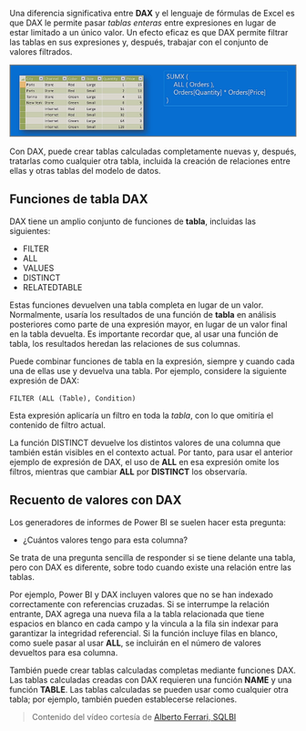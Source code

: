 Una diferencia significativa entre **DAX** y el lenguaje de fórmulas de Excel es que DAX le permite pasar *tablas enteras* entre expresiones en lugar de estar limitado a un único valor. Un efecto eficaz es que DAX permite filtrar las tablas en sus expresiones y, después, trabajar con el conjunto de valores filtrados.

![](media/7-6-dax-tables-and-filtering/dax-tables-filtering_1.png)

Con DAX, puede crear tablas calculadas completamente nuevas y, después, tratarlas como cualquier otra tabla, incluida la creación de relaciones entre ellas y otras tablas del modelo de datos.

## <a name="dax-table-functions"></a>Funciones de tabla DAX
DAX tiene un amplio conjunto de funciones de **tabla**, incluidas las siguientes:

* FILTER
* ALL
* VALUES
* DISTINCT
* RELATEDTABLE

Estas funciones devuelven una tabla completa en lugar de un valor. Normalmente, usaría los resultados de una función de **tabla** en análisis posteriores como parte de una expresión mayor, en lugar de un valor final en la tabla devuelta. Es importante recordar que, al usar una función de tabla, los resultados heredan las relaciones de sus columnas.

Puede combinar funciones de tabla en la expresión, siempre y cuando cada una de ellas use y devuelva una tabla. Por ejemplo, considere la siguiente expresión de DAX:

    FILTER (ALL (Table), Condition)

Esta expresión aplicaría un filtro en toda la *tabla*, con lo que omitiría el contenido de filtro actual.

La función DISTINCT devuelve los distintos valores de una columna que también están visibles en el contexto actual. Por tanto, para usar el anterior ejemplo de expresión de DAX, el uso de **ALL** en esa expresión omite los filtros, mientras que cambiar **ALL** por **DISTINCT** los observaría.

## <a name="counting-values-with-dax"></a>Recuento de valores con DAX
Los generadores de informes de Power BI se suelen hacer esta pregunta:

* ¿Cuántos valores tengo para esta columna?

Se trata de una pregunta sencilla de responder si se tiene delante una tabla, pero con DAX es diferente, sobre todo cuando existe una relación entre las tablas.

Por ejemplo, Power BI y DAX incluyen valores que no se han indexado correctamente con referencias cruzadas. Si se interrumpe la relación entrante, DAX agrega una nueva fila a la tabla relacionada que tiene espacios en blanco en cada campo y la vincula a la fila sin indexar para garantizar la integridad referencial. Si la función incluye filas en blanco, como suele pasar al usar **ALL**, se incluirán en el número de valores devueltos para esa columna.

También puede crear tablas calculadas completas mediante funciones DAX. Las tablas calculadas creadas con DAX requieren una función **NAME** y una función **TABLE**. Las tablas calculadas se pueden usar como cualquier otra tabla; por ejemplo, también pueden establecerse relaciones.

> Contenido del vídeo cortesía de [Alberto Ferrari, SQLBI](http://www.sqlbi.com/learning-dax/?utm_source=powerbi&utm_medium=marketing&utm_campaign=after-summit)
> 
> 

